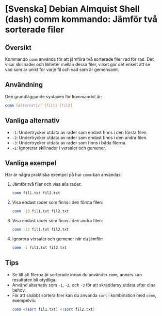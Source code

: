 # [Svenska] Debian Almquist Shell (dash) comm kommando: Jämför två sorterade filer

## Översikt
Kommando `comm` används för att jämföra två sorterade filer rad för rad. Det visar skillnader och likheter mellan dessa filer, vilket gör det enkelt att se vad som är unikt för varje fil och vad som är gemensamt.

## Användning
Den grundläggande syntaxen för kommandot är:

```bash
comm [alternativ] [fil1] [fil2]
```

## Vanliga alternativ
- `-1`: Undertrycker utdata av rader som endast finns i den första filen.
- `-2`: Undertrycker utdata av rader som endast finns i den andra filen.
- `-3`: Undertrycker utdata av rader som finns i båda filerna.
- `-i`: Ignorerar skillnader i versaler och gemener.

## Vanliga exempel
Här är några praktiska exempel på hur `comm` kan användas:

1. Jämför två filer och visa alla rader:
   ```bash
   comm fil1.txt fil2.txt
   ```

2. Visa endast rader som finns i den första filen:
   ```bash
   comm -13 fil1.txt fil2.txt
   ```

3. Visa endast rader som finns i den andra filen:
   ```bash
   comm -12 fil1.txt fil2.txt
   ```

4. Ignorera versaler och gemener när du jämför:
   ```bash
   comm -i fil1.txt fil2.txt
   ```

## Tips
- Se till att filerna är sorterade innan du använder `comm`, annars kan resultaten bli otydliga.
- Använd alternativ som `-1`, `-2`, och `-3` för att skräddarsy utdata efter dina behov.
- För att snabbt sortera filer kan du använda `sort` i kombination med `comm`, exempelvis:
  ```bash
  comm <(sort fil1.txt) <(sort fil2.txt)
  ```